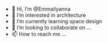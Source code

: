 - 👋 Hi, I’m @Emmailyanna
- 👀 I’m interested in architecture
- 🌱 I’m currently learning space design
- 💞️ I’m looking to collaborate on ...
- 📫 How to reach me ...

<!---
Emmailyanna/Emmailyanna is a ✨ special ✨ repository because its `README.md` (this file) appears on your GitHub profile.
You can click the Preview link to take a look at your changes.
--->
